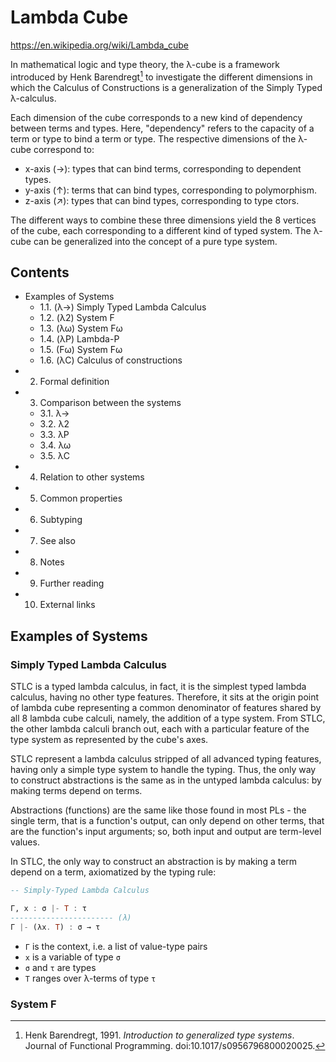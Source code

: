 # Lambda Cube

https://en.wikipedia.org/wiki/Lambda_cube

In mathematical logic and type theory, the λ-cube is a framework introduced by Henk Barendregt[^1] to investigate the different dimensions in which the Calculus of Constructions is a generalization of the Simply Typed λ-calculus.

[^1]: Henk Barendregt, 1991. *Introduction to generalized type systems*. Journal of Functional Programming. doi:10.1017/s0956796800020025.

Each dimension of the cube corresponds to a new kind of dependency between terms and types. Here, "dependency" refers to the capacity of a term or type to bind a term or type. The respective dimensions of the λ-cube correspond to:
- x-axis (→): types that can bind terms, corresponding to dependent types.
- y-axis (↑): terms that can bind types, corresponding to polymorphism.
- z-axis (↗): types that can bind types, corresponding to type ctors.

The different ways to combine these three dimensions yield the 8 vertices of the cube, each corresponding to a different kind of typed system. The λ-cube can be generalized into the concept of a pure type system.

## Contents

- Examples of Systems
  - 1.1. (λ→) Simply Typed Lambda Calculus
  - 1.2. (λ2) System F
  - 1.3. (λω) System Fω
  - 1.4. (λP) Lambda-P
  - 1.5. (Fω) System Fω
  - 1.6. (λC) Calculus of constructions
- 2. Formal definition
- 3. Comparison between the systems
  - 3.1. λ→
  - 3.2. λ2
  - 3.3. λP
  - 3.4. λω
  - 3.5. λC
- 4. Relation to other systems
- 5. Common properties
- 6. Subtyping
- 7. See also
- 8. Notes
- 9. Further reading
- 10. External links


## Examples of Systems

### Simply Typed Lambda Calculus

STLC is a typed lambda calculus, in fact, it is the simplest typed lambda calculus, having no other type features. Therefore, it sits at the origin point of lambda cube representing a common denominator of features shared by all 8 lambda cube calculi, namely, the addition of a type system. From STLC, the other lambda calculi branch out, each with a particular feature of the type system as represented by the cube's axes.

STLC represent a lambda calculus stripped of all advanced typing features, having only a simple type system to handle the typing. Thus, the only way to construct abstractions is the same as in the untyped lambda calculus: by making terms depend on terms.

Abstractions (functions) are the same like those found in most PLs - the single term, that is a function's output, can only depend on other terms, that are the function's input arguments; so, both input and output are term-level values.

In STLC, the only way to construct an abstraction is by making a term depend on a term, axiomatized by the typing rule:

```hs
-- Simply-Typed Lambda Calculus

Γ, x : σ |- T : τ
----------------------- (λ)
Γ |- (λx. T) : σ → τ
```

- `Γ` is the context, i.e. a list of value-type pairs
- `x` is a variable of type `σ`
- `σ` and `τ` are types
- `T` ranges over λ-terms of type `τ`

### System F
